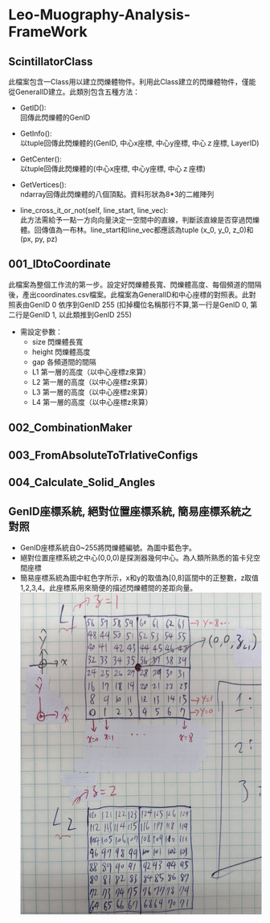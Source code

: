 # Leo-Muography-Analysis-FrameWork

## ScintillatorClass
此檔案包含一Class用以建立閃爍體物件。利用此Class建立的閃爍體物件，僅能從GeneralID建立。此類別包含五種方法：
- GetID():  
  回傳此閃爍體的GenID
- GetInfo():         
    以tuple回傳此閃爍體的(GenID, 中心x座標, 中心y座標, 中心ｚ座標, LayerID)
- GetCenter():         
    以tuple回傳此閃爍體的(中心x座標, 中心y座標, 中心ｚ座標)
- GetVertices():       
    ndarray回傳此閃爍體的八個頂點。資料形狀為8*3的二維陣列

- line_cross_it_or_not(self, line_start, line_vec):    
    此方法需給予一點一方向向量決定一空間中的直線，判斷該直線是否穿過閃爍體。回傳值為一布林。line_start和line_vec都應該為tuple (x_0, y_0, z_0)和 (px, py, pz)


## 001_IDtoCoordinate
此檔案為整個工作流的第一步。設定好閃爍體長寬、閃爍體高度、每個頻道的間隔後，產出coordinates.csv檔案。此檔案為GeneralID和中心座標的對照表。此對照表由GenID 0 依序到GenID 255 (扣掉欄位名稱那行不算,第一行是GenID 0, 第二行是GenID 1, 以此類推到GenID 255)
- 需設定參數：
  - size 閃爍體長寬
  - height 閃爍體高度
  - gap 各頻道間的間隔
  - L1 第一層的高度（以中心座標z來算）
  - L2 第一層的高度（以中心座標z來算）
  - L3 第一層的高度（以中心座標z來算）
  - L4 第一層的高度（以中心座標z來算）

## 002_CombinationMaker




## 003_FromAbsoluteToTrlativeConfigs




## 004_Calculate_Solid_Angles






## GenID座標系統, 絕對位置座標系統, 簡易座標系統之對照
- GenID座標系統自0~255將閃爍體編號。為圖中藍色字。
- 絕對位置座標系統之中心(0,0,0)是探測器幾何中心。為人類所熟悉的笛卡兒空間座標
- 簡易座標系統為圖中紅色字所示，x和y的取值為[0,8]區間中的正整數，z取值1,2,3,4。此座標系用來簡便的描述閃爍體間的差距向量。  
![GenID座標系統對照圖](/FIgs/IMG_3635.jpg)
  
